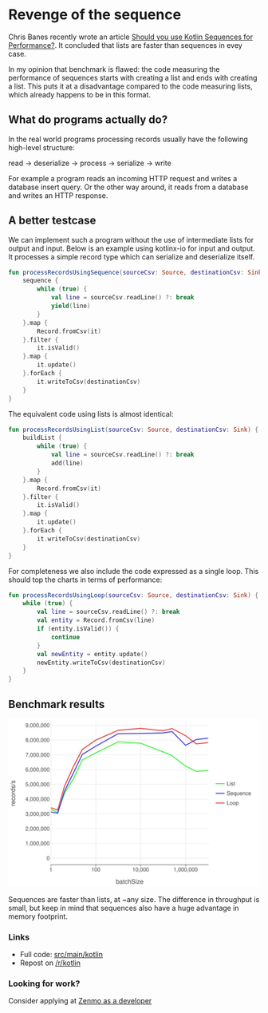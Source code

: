 Revenge of the sequence
===

Chris Banes recently wrote an article [Should you use Kotlin Sequences for 
Performance?](https://chrisbanes.me/posts/use-sequence/). It concluded that 
lists are faster than sequences in evey case.

In my opinion that benchmark is flawed: the code measuring the performance of 
sequences starts with creating a list and ends with creating a list. This 
puts it at a disadvantage compared to the code measuring lists, which 
already happens to be in this format.

What do programs actually do?
---

In the real world programs processing records usually have the following 
high-level structure:

read -> deserialize -> process -> serialize -> write

For example a program reads an incoming HTTP request and writes a 
database insert query. Or the other way around, it reads from a database and 
writes an HTTP response.

A better testcase
---

We can implement such a program without the use of intermediate 
lists for output and input. Below is an example using kotlinx-io for input and 
output. It processes a simple record type which can serialize and deserialize 
itself.

```kotlin
fun processRecordsUsingSequence(sourceCsv: Source, destinationCsv: Sink) {
    sequence {
        while (true) {
            val line = sourceCsv.readLine() ?: break
            yield(line)
        }
    }.map {
        Record.fromCsv(it)
    }.filter {
        it.isValid()
    }.map {
        it.update()
    }.forEach {
        it.writeToCsv(destinationCsv)
    }
}
```

The equivalent code using lists is almost identical:

```kotlin
fun processRecordsUsingList(sourceCsv: Source, destinationCsv: Sink) {
    buildList {
        while (true) {
            val line = sourceCsv.readLine() ?: break
            add(line)
        }
    }.map {
        Record.fromCsv(it)
    }.filter {
        it.isValid()
    }.map {
        it.update()
    }.forEach {
        it.writeToCsv(destinationCsv)
    }
}
```

For completeness we also include the code expressed as a single loop. 
This should top the charts in terms of performance:

```kotlin
fun processRecordsUsingLoop(sourceCsv: Source, destinationCsv: Sink) {
    while (true) {
        val line = sourceCsv.readLine() ?: break
        val entity = Record.fromCsv(line)
        if (entity.isValid()) {
            continue
        }
        val newEntity = entity.update()
        newEntity.writeToCsv(destinationCsv)
    }
}
```

Benchmark results
---

![results.jpeg](./result.jpeg)

Sequences are faster than lists, at ~any size. The difference in throughput is 
small, but keep in mind that sequences also have a huge advantage in memory footprint.

### Links

* Full code: [src/main/kotlin](https://github.com/Erikvv/sequence-revenge/tree/main/src/main/kotlin)
* Repost on [/r/kotlin](https://www.reddit.com/r/Kotlin/comments/1iwi0th/revenge_of_the_sequence/)

### Looking for work?

Consider applying at 
[Zenmo as a developer](https://zenmo.com/vacatures/vacature-backend-developer/)
